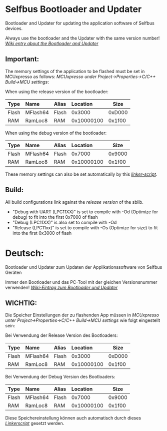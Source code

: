 Selfbus Bootloader and Updater
==============================

Bootloader and Updater for updating the application software of Selfbus devices.

Always use the bootloader and the Updater with the same version number!
*[Wiki entry about the Bootloader and Updater](https://selfbus.org/wiki/software/tools/7-selfbus-bus-updater-tool)*

## Important:
The memory settings of the application to be flashed must be set in MCUxpresso as follows:
*MCUxpresso under Project->Properties->C/C++ Build->MCU settings*:

When using the release version of the bootloader:

|Type   |Name    |Alias     |Location      |Size     |
|:------|:-------|:---------|:-------------|---------|
|Flash  |MFlash64|Flash     |0x3000        |0xD000   |
|RAM    |RamLoc8 |RAM       |0x10000100    |0x1f00   |

When using the debug version of the bootloader:

|Type   |Name    |Alias     |Location      |Size     |
|:------|:-------|:---------|:-------------|---------|
|Flash  |MFlash64|Flash     |0x7000        |0x9000   |
|RAM    |RamLoc8 |RAM       |0x10000100    |0x1f00   |
These memory settings can also be set automatically by this *[linker-script](https://github.com/selfbus/software-arm-lib/tree/master/examples/example-linkerscripts/memory.ldt)*.

## Build:
All build configurations link against the *release version* of the sblib.
- "Debug with UART (LPC11XX)" is set to compile with -Od (Optimize for debug) to fit into the first 0x7000 of flash
- "Debug (LPC11XX)" is also set to compile with -Od
- "Release (LPC11xx)" is set to compile with -Os (Optimize for size) to fit into the first 0x3000 of flash


# Deutsch:
Bootloader und Updater zum Updaten der Applikationssoftware von Selfbus Geräten

Immer den Bootloader und das PC-Tool mit der gleichen Versionsnummer verwenden!
*[Wiki-Eintrag zum Bootloader und Updater](https://selfbus.org/wiki/software/tools/7-selfbus-bus-updater-tool)*

## WICHTIG:
Die Speicher Einstellungen der zu flashenden App müssen in
*MCUxpresso unter Project->Properties->C/C++ Build->MCU settings* wie folgt eingestellt sein:

Bei Verwendung der Release Version des Bootloaders:

|Type   |Name    |Alias     |Location      |Size     |
|:------|:-------|:---------|:-------------|---------|
|Flash  |MFlash64|Flash     |0x3000        |0xD000   |
|RAM    |RamLoc8 |RAM       |0x10000100    |0x1f00   |

Bei Verwendung der Debug Version des Bootloaders:

|Type   |Name    |Alias     |Location      |Size     |
|:------|:-------|:---------|:-------------|---------|
|Flash  |MFlash64|Flash     |0x7000        |0x9000   |
|RAM    |RamLoc8 |RAM       |0x10000100    |0x1f00   |

Diese Speichereinstellung können auch automatisch durch dieses *[Linkerscript](https://github.com/selfbus/software-arm-lib/tree/master/examples/example-linkerscripts/memory.ldt)* gesetzt werden.